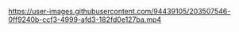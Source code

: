 

https://user-images.githubusercontent.com/94439105/203507546-0ff9240b-ccf3-4999-afd3-182fd0e127ba.mp4

